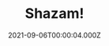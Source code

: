 ---
title: "Shazam!"
year: 2019
date: 2021-09-06T00:00:04.000Z
permalink: /almanac/movies/2021-09-06-shazam/index.html
link: https://letterboxd.com/rknightuk/film/shazam/1/
rating: 3
---